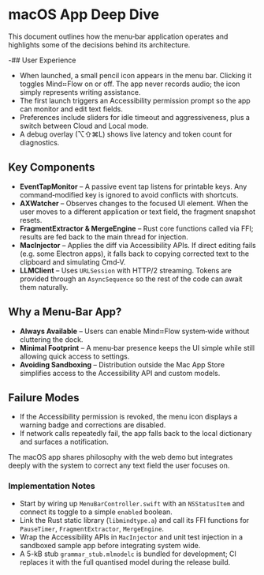 # macOS App Deep Dive

This document outlines how the menu‑bar application operates and highlights some of the decisions behind its architecture.

-## User Experience

- When launched, a small pencil icon appears in the menu bar. Clicking it toggles Mind⠶Flow on or off. The app never records audio; the icon simply represents writing assistance.
- The first launch triggers an Accessibility permission prompt so the app can monitor and edit text fields.
- Preferences include sliders for idle timeout and aggressiveness, plus a switch between Cloud and Local mode.
- A debug overlay (⌥⇧⌘L) shows live latency and token count for diagnostics.

## Key Components

- **EventTapMonitor** – A passive event tap listens for printable keys. Any command‑modified key is ignored to avoid conflicts with shortcuts.
- **AXWatcher** – Observes changes to the focused UI element. When the user moves to a different application or text field, the fragment snapshot resets.
- **FragmentExtractor & MergeEngine** – Rust core functions called via FFI; results are fed back to the main thread for injection.
- **MacInjector** – Applies the diff via Accessibility APIs. If direct editing fails (e.g. some Electron apps), it falls back to copying corrected text to the clipboard and simulating Cmd‑V.
- **LLMClient** – Uses `URLSession` with HTTP/2 streaming. Tokens are provided through an `AsyncSequence` so the rest of the code can await them naturally.

## Why a Menu-Bar App?

- **Always Available** – Users can enable Mind⠶Flow system‑wide without cluttering the dock.
- **Minimal Footprint** – A menu‑bar presence keeps the UI simple while still allowing quick access to settings.
- **Avoiding Sandboxing** – Distribution outside the Mac App Store simplifies access to the Accessibility API and custom models.

## Failure Modes

- If the Accessibility permission is revoked, the menu icon displays a warning badge and corrections are disabled.
- If network calls repeatedly fail, the app falls back to the local dictionary and surfaces a notification.

The macOS app shares philosophy with the web demo but integrates deeply with the system to correct any text field the user focuses on.

### Implementation Notes

- Start by wiring up `MenuBarController.swift` with an `NSStatusItem` and connect its toggle to a simple `enabled` boolean.
- Link the Rust static library (`libmindtype.a`) and call its FFI functions for `PauseTimer`, `FragmentExtractor`, `MergeEngine`.
- Wrap the Accessibility APIs in `MacInjector` and unit test injection in a sandboxed sample app before integrating system wide.
- A 5-kB stub `grammar_stub.mlmodelc` is bundled for development; CI replaces it with the full quantised model during the release build.

<!-- DOC META: VERSION=1.0 | UPDATED=2025-09-17T20:45:45Z -->
